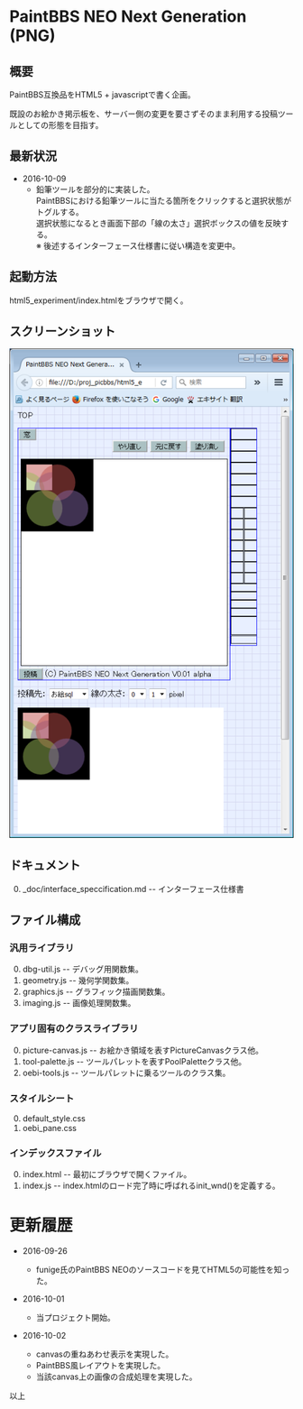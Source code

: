 # PaintBBS NEO Next Generation (PNG)
## 概要
PaintBBS互換品をHTML5 + javascriptで書く企画。

既設のお絵かき掲示板を、サーバー側の変更を要さずそのまま利用する投稿ツールとしての形態を目指す。

## 最新状況
- 2016-10-09
  - 鉛筆ツールを部分的に実装した。<BR>PaintBBSにおける鉛筆ツールに当たる箇所をクリックすると選択状態がトグルする。<BR>選択状態になるとき画面下部の「線の太さ」選択ボックスの値を反映する。<BR>※ 後述するインターフェース仕様書に従い構造を変更中。

## 起動方法
html5_experiment/index.htmlをブラウザで開く。

## スクリーンショット

![スクリーンショット](https://github.com/mirido/html5_experiment/blob/PaintBBS_NEO_Next_Generation/_screenshot/app_image.png?raw=true)

## ドキュメント
0. \_doc/interface_speccification.md -- インターフェース仕様書


## ファイル構成

### 汎用ライブラリ
0. dbg-util.js -- デバッグ用関数集。
0. geometry.js -- 幾何学関数集。
0. graphics.js -- グラフィック描画関数集。
0. imaging.js -- 画像処理関数集。

### アプリ固有のクラスライブラリ
0. picture-canvas.js -- お絵かき領域を表すPictureCanvasクラス他。
0. tool-palette.js -- ツールパレットを表すPoolPaletteクラス他。
0. oebi-tools.js -- ツールパレットに乗るツールのクラス集。

### スタイルシート
0. default_style.css
0. oebi_pane.css

### インデックスファイル
0. index.html -- 最初にブラウザで開くファイル。
0. index.js -- index.htmlのロード完了時に呼ばれるinit_wnd()を定義する。

# 更新履歴

- 2016-09-26
  - funige氏のPaintBBS NEOのソースコードを見てHTML5の可能性を知った。

- 2016-10-01
  - 当プロジェクト開始。

- 2016-10-02
  - canvasの重ねあわせ表示を実現した。
  - PaintBBS風レイアウトを実現した。
  - 当該canvas上の画像の合成処理を実現した。


以上
